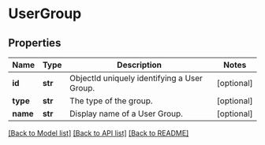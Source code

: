 # UserGroup

## Properties
Name | Type | Description | Notes
------------ | ------------- | ------------- | -------------
**id** | **str** | ObjectId uniquely identifying a User Group. | [optional] 
**type** | **str** | The type of the group. | [optional] 
**name** | **str** | Display name of a User Group. | [optional] 

[[Back to Model list]](../README.md#documentation-for-models) [[Back to API list]](../README.md#documentation-for-api-endpoints) [[Back to README]](../README.md)


